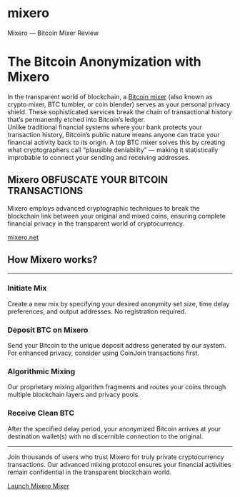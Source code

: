 # mixero
Mixero — Bitcoin Mixer Review
<body>
  <h1>The Bitcoin Anonymization with Mixero</h1>
<p>In the transparent world of blockchain, a <a href="https://mixero.net/">Bitcoin mixer</a> (also known as crypto mixer, BTC tumbler, or coin blender) serves as your personal privacy shield. These sophisticated services break the chain of transactional history that’s permanently etched into Bitcoin’s ledger. <br>Unlike traditional financial systems where your bank protects your transaction history, Bitcoin’s public nature means anyone can trace your financial activity back to its origin. A top BTC mixer solves this by creating what cryptographers call “plausible deniability” — making it statistically improbable to connect your sending and receiving addresses.</p>
<h2>Mixero OBFUSCATE YOUR BITCOIN TRANSACTIONS</h2>
<p>Mixero employs advanced cryptographic techniques to break the blockchain link between your original and mixed coins, ensuring complete financial privacy in the transparent world of cryptocurrency.</p>
<a href="https://mixero.net/">mixero.net</a>
<br>
<h2>How Mixero works?</h2>
<hr>
  <h3>Initiate Mix</h3>
<p>Create a new mix by specifying your desired anonymity set size, time delay preferences, and output addresses. No registration required.</p>
  <h3>Deposit BTC on Mixero</h3>
<p>Send your Bitcoin to the unique deposit address generated by our system. For enhanced privacy, consider using CoinJoin transactions first.</p>
  <h3>Algorithmic Mixing</h3>
<p>Our proprietary mixing algorithm fragments and routes your coins through multiple blockchain layers and privacy pools.</p>
  <h3>Receive Clean BTC</h3>
<p>After the specified delay period, your anonymized Bitcoin arrives at your destination wallet(s) with no discernible connection to the original.</p>
  <hr>
<p>Join thousands of users who trust Mixero for truly private cryptocurrency transactions. Our advanced mixing protocol ensures your financial activities remain confidential in the transparent blockchain world.</p>
<a href="https://mixero.net/">Launch Mixero Mixer</a>
</body>
